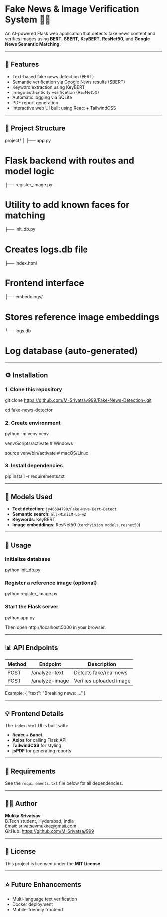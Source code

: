 # Fake News & Image Verification System 🧠🔎

An AI-powered Flask web application that detects fake news content and verifies images using **BERT**, **SBERT**, **KeyBERT**, **ResNet50**, and **Google News Semantic Matching**.

---

## 🚀 Features

- Text-based fake news detection (BERT)
- Semantic verification via Google News results (SBERT)
- Keyword extraction using KeyBERT
- Image authenticity verification (ResNet50)
- Automatic logging via SQLite
- PDF report generation
- Interactive web UI built using React + TailwindCSS

---

## 🧩 Project Structure
project/
│
├── app.py 
# Flask backend with routes and model logic
├── register_image.py 
# Utility to add known faces for matching
├── init_db.py 
# Creates logs.db file
├── index.html 
# Frontend interface
├── embeddings/ 
# Stores reference image embeddings
└── logs.db 
# Log database (auto-generated)

---

## ⚙️ Installation

### 1. Clone this repository

git clone https://github.com/M-Srivatsav999/Fake-News-Detection-.git

cd fake-news-detector

### 2. Create environment

python -m venv venv

venv/Scripts/activate # Windows

source venv/bin/activate # macOS/Linux

### 3. Install dependencies

pip install -r requirements.txt

---

## 🧠 Models Used

- **Text detection**: `jy46604790/Fake-News-Bert-Detect`
- **Semantic search**: `all-MiniLM-L6-v2`
- **Keywords**: KeyBERT
- **Image embeddings**: ResNet50 (`torchvision.models.resnet50`)

---

## 🧾 Usage

### Initialize database

python init_db.py

### Register a reference image (optional)

python register_image.py

### Start the Flask server

python app.py

Then open http://localhost:5000 in your browser.

---

## 📊 API Endpoints

| Method | Endpoint         | Description |
|--------|------------------|--------------|
| POST   | /analyze-text    | Detects fake/real news |
| POST   | /analyze-image   | Verifies uploaded image |

Example:
{ "text": "Breaking news: ..." }

---

## 💡 Frontend Details

The `index.html` UI is built with:
- **React** + **Babel**  
- **Axios** for calling Flask API  
- **TailwindCSS** for styling  
- **jsPDF** for generating reports  

---

## 🧰 Requirements

See the `requirements.txt` file below for all dependencies.

---

## 👨‍💻 Author

**Mukka Srivatsav**  
B.Tech student, Hyderabad, India  
Email: srivatsavmukka@gmail.com  
GitHub: https://github.com/M-Srivatsav999 

---

## 🪪 License

This project is licensed under the **MIT License**.

---

## ⭐ Future Enhancements

- Multi-language text verification
- Docker deployment
- Mobile-friendly frontend

